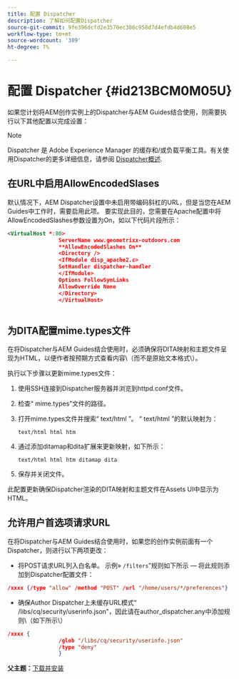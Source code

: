 ```yaml
---
title: 配置 Dispatcher
description: 了解如何配置Dispatcher
source-git-commit: 9fe396dcfd2e3570ec386c958d7d4efdb4d608e5
workflow-type: tm+mt
source-wordcount: '309'
ht-degree: 7%

---
```



# 配置 Dispatcher {#id213BCM0M05U}

如果您计划将AEM创作实例上的Dispatcher与AEM Guides结合使用，则需要执行以下其他配置以完成设置：

>[!NOTE]
>
> Dispatcher 是 Adobe Experience Manager 的缓存和/或负载平衡工具。有关使用Dispatcher的更多详细信息，请参阅 [Dispatcher概述](https://experienceleague.adobe.com/docs/experience-manager-dispatcher/using/dispatcher.html?lang=zh-Hans).

## 在URL中启用AllowEncodedSlases

默认情况下，AEM Dispatcher设置中未启用带编码斜杠的URL，但是当您在AEM Guides中工作时，需要启用此项。 要实现此目的，您需要在Apache配置中将AllowEncodedSlashes参数设置为On，如以下代码片段所示：

```XML
<VirtualHost *:80>
                ServerName www.geometrixx-outdoors.com
                **AllowEncodedSlashes On**
                <Directory />
                <IfModule disp_apache2.c>
                SetHandler dispatcher-handler
                </IfModule>
                Options FollowSymLinks
                AllowOverride None
                </Directory>
                </VirtualHost>
            
```

## 为DITA配置mime.types文件

在将Dispatcher与AEM Guides结合使用时，必须确保将DITA映射和主题文件呈现为HTML，以便作者按预期方式查看内容\（而不是原始文本格式\）。

执行以下步骤以更新mime.types文件：

1. 使用SSH连接到Dispatcher服务器并浏览到httpd.conf文件。

1. 检查“ mime.types”文件的路径。

1. 打开mime.types文件并搜索“ text/html ”。 “ text/html ”的默认映射为：

   `text/html html htm`

1. 通过添加ditamap和dita扩展来更新映射，如下所示：

   `text/html html htm ditamap dita`

1. 保存并关闭文件。


此配置更新确保Dispatcher渲染的DITA映射和主题文件在Assets UI中显示为HTML。

## 允许用户首选项请求URL

在将Dispatcher与AEM Guides结合使用时，如果您的创作实例前面有一个Dispatcher，则进行以下两项更改：

- 将POST请求URL列入白名单。 示例» `/filters`”规则如下所示 — 将此规则添加到Dispatcher配置文件：

```json
/xxxx {/type "allow" /method "POST" /url "/home/users/*/preferences"}
```

- 确保Author Dispatcher上未缓存URL模式“ /libs/cq/security/userinfo.json”，因此请在author\_dispatcher.any中添加规则\（如下所示\）

```json
/xxxx {
                /glob "/libs/cq/security/userinfo.json"
                /type "deny"
                }
```

**父主题：**[&#x200B;下载并安装](download-install.md)

